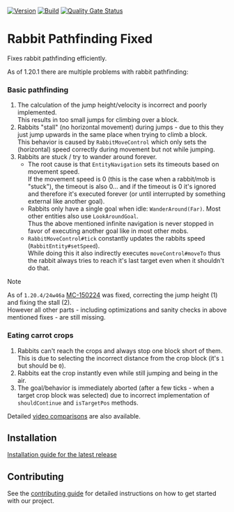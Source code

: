 <!-- modrinth_exclude.start -->

[![Version](https://img.shields.io/modrinth/v/MCMPNRD8)](https://modrinth.com/mod/rabbit-pathfinding-fix)
[![Build](https://img.shields.io/github/actions/workflow/status/litetex-oss/mcm-rabbit-pathfinding-fix/check-build.yml?branch=dev)](https://github.com/litetex-oss/mcm-rabbit-pathfinding-fix/actions/workflows/check-build.yml?query=branch%3Adev)
[![Quality Gate Status](https://sonarcloud.io/api/project_badges/measure?project=litetex-oss_mcm-rabbit-pathfinding-fix&metric=alert_status)](https://sonarcloud.io/dashboard?id=litetex-oss_mcm-rabbit-pathfinding-fix)

# Rabbit Pathfinding Fixed

<!-- modrinth_exclude.end -->

Fixes rabbit pathfinding efficiently.

As of 1.20.1 there are multiple problems with rabbit pathfinding:

### Basic pathfinding
1. The calculation of the jump height/velocity is incorrect and poorly implemented.<br/>This results in too small jumps for climbing over a block.
2. Rabbits "stall" (no horizontal movement) during jumps - due to this they just jump upwards in the same place when trying to climb a block.<br/>This behavior is caused by ``RabbitMoveControl`` which only sets the (horizontal) speed correctly during movement but not while jumping.
3. Rabbits are stuck / try to wander around forever.
   * The root cause is that ``EntityNavigation`` sets its timeouts based on movement speed.<br/>If the movement speed is 0 (this is the case when a rabbit/mob is "stuck"), the timeout is also 0... and if the timeout is 0 it's ignored and therefore it's executed forever (or until interrupted by something external like another goal).
   * Rabbits only have a single goal when idle: ``WanderAround(Far)``. Most other entities also use ``LookAroundGoal``.<br/> Thus the above mentioned infinite navigation is never stopped in favor of executing another goal like in most other mobs.
   * ``RabbitMoveControl#tick`` constantly updates the rabbits speed (``RabbitEntity#setSpeed``).<br/> While doing this it also indirectly executes ``moveControl#moveTo`` thus the rabbit always tries to reach it's last target even when it shouldn't do that.

> [!NOTE]
> As of ``1.20.4/24w46a`` [MC-150224](https://bugs.mojang.com/browse/MC-150224) was fixed, correcting the jump height (1) and fixing the stall (2).<br/>
> However all other parts - including optimizations and sanity checks in above mentioned fixes - are still missing.

### Eating carrot crops
1. Rabbits can't reach the crops and always stop one block short of them.<br/>This is due to selecting the incorrect distance from the crop block (it's ``1`` but should be ``0``).
2. Rabbits eat the crop instantly even while still jumping and being in the air.
3. The goal/behavior is immediately aborted (after a few ticks - when a target crop block was selected) due to incorrect implementation of ``shouldContinue`` and ``isTargetPos`` methods.


Detailed [video comparisons](https://litetex-oss.github.io/mcm-rabbit-pathfinding-fix/assets/comparison) are also available.

<!-- modrinth_exclude.start -->

## Installation
[Installation guide for the latest release](https://github.com/litetex-oss/mcm-rabbit-pathfinding-fix/releases/latest#Installation)

## Contributing
See the [contributing guide](./CONTRIBUTING.md) for detailed instructions on how to get started with our project.

<!-- modrinth_exclude.end -->
